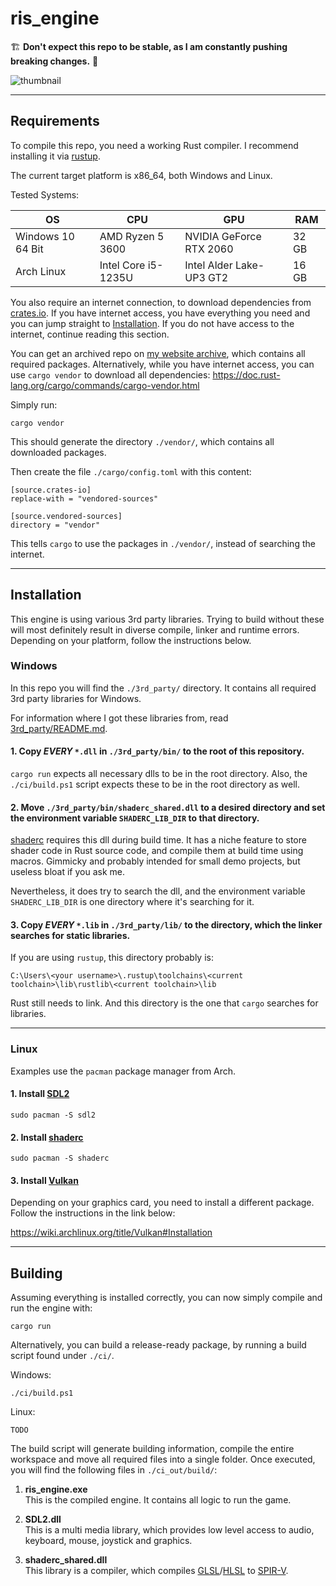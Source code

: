 # ris_engine

🏗️ **Don't expect this repo to be stable, as I am constantly pushing breaking changes.** 👷

![thumbnail](images/ris_engine_small.png "DALL·E: \"an expressive oil painting of an engine, burning is colourful pigments\"")

---

## Requirements

To compile this repo, you need a working Rust compiler. I recommend installing it via [rustup](https://www.rust-lang.org/tools/install).

The current target platform is x86_64, both Windows and Linux.

Tested Systems:

| OS                | CPU                 | GPU                      | RAM   |
| ----------------- | ------------------- | ------------------------ | ----- |
| Windows 10 64 Bit | AMD Ryzen 5 3600    | NVIDIA GeForce RTX 2060  | 32 GB |
| Arch Linux        | Intel Core i5-1235U | Intel Alder Lake-UP3 GT2 | 16 GB |

You also require an internet connection, to download dependencies from [crates.io](https://crates.io/). If you have internet access, you have everything you need and you can jump straight to [Installation](#Installation). If you do not have access to the internet, continue reading this section.

You can get an archived repo on [my website archive](https://www.rismosch.com/archive), which contains all required packages. Alternatively, while you have internet access, you can use `cargo vendor` to download all dependencies: https://doc.rust-lang.org/cargo/commands/cargo-vendor.html

Simply run:

    cargo vendor

This should generate the directory `./vendor/`, which contains all downloaded packages.

Then create the file `./cargo/config.toml` with this content:

    [source.crates-io]
    replace-with = "vendored-sources"
    
    [source.vendored-sources]
    directory = "vendor"

This tells `cargo` to use the packages in `./vendor/`, instead of searching the internet.

---

## Installation

This engine is using various 3rd party libraries. Trying to build without these will most definitely result in diverse compile, linker and runtime errors. Depending on your platform, follow the instructions below.

### Windows

In this repo you will find the   `./3rd_party/` directory. It contains all required 3rd party libraries for Windows.

For information where I got these libraries from, read [3rd_party/README.md](3rd_party/README.md). 

#### 1. Copy _EVERY_ `*.dll` in `./3rd_party/bin/` to the root of this repository.

`cargo run` expects all necessary dlls to be in the root directory. Also, the `./ci/build.ps1` script expects these to be in the root directory as well.

#### 2. Move `./3rd_party/bin/shaderc_shared.dll` to a desired directory and set the environment variable `SHADERC_LIB_DIR` to that directory.

[shaderc](https://crates.io/crates/shaderc) requires this dll during build time. It has a niche feature to store shader code in Rust source code, and compile them at build time using macros. Gimmicky and probably intended for small demo projects, but useless bloat if you ask me.

Nevertheless, it does try to search the dll, and the environment variable `SHADERC_LIB_DIR` is one directory where it's searching for it. 

#### 3. Copy _EVERY_ `*.lib` in `./3rd_party/lib/` to the directory, which the linker searches for static libraries.

If you are using `rustup`, this directory probably is:

    C:\Users\<your username>\.rustup\toolchains\<current toolchain>\lib\rustlib\<current toolchain>\lib

Rust still needs to link. And this directory is the one that `cargo` searches for libraries.

---

### Linux

Examples use the `pacman` package manager from Arch.

#### 1. Install [SDL2](https://archlinux.org/packages/extra/x86_64/sdl2/)

    sudo pacman -S sdl2

#### 2. Install [shaderc](https://archlinux.org/packages/extra/x86_64/shaderc/)

    sudo pacman -S shaderc

#### 3. Install [Vulkan](https://wiki.archlinux.org/title/Vulkan)

Depending on your graphics card, you need to install a different package. Follow the instructions in the link below:

https://wiki.archlinux.org/title/Vulkan#Installation

---

## Building

Assuming everything is installed correctly, you can now simply compile and run the engine with:

    cargo run

Alternatively, you can build a release-ready package, by running a build script found under `./ci/`.

Windows:

    ./ci/build.ps1

Linux:

    TODO

The build script will generate building information, compile the entire workspace and move all required files into a single folder. Once executed, you will find the following files in `./ci_out/build/`:

1. **ris_engine.exe**  
   This is the compiled engine. It contains all logic to run the game.

2. **SDL2.dll**  
   This is a multi media library, which provides low level access to audio, keyboard, mouse, joystick and graphics.

3. **shaderc_shared.dll**  
   This library is a compiler, which compiles [GLSL](https://www.khronos.org/opengl/wiki/Core_Language_(GLSL))/[HLSL](https://learn.microsoft.com/en-us/windows/win32/direct3dhlsl/dx-graphics-hlsl) to [SPIR-V](https://www.khronos.org/spir/).
